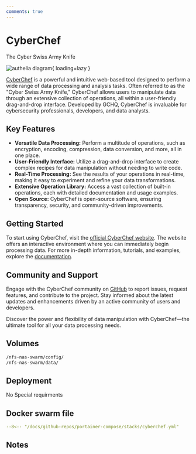 ```yaml
---
comments: true
---
```


# CyberChef

The Cyber Swiss Army Knife

![authelia diagram](/assets/diagrams/authelia.png){ loading=lazy }

[CyberChef](https://gchq.github.io/CyberChef/) is a powerful and intuitive web-based tool designed to perform a wide range of data processing and analysis tasks. Often referred to as the "Cyber Swiss Army Knife," CyberChef allows users to manipulate data through an extensive collection of operations, all within a user-friendly drag-and-drop interface. Developed by GCHQ, CyberChef is invaluable for cybersecurity professionals, developers, and data analysts.

## Key Features

- **Versatile Data Processing:** Perform a multitude of operations, such as encryption, encoding, compression, data conversion, and more, all in one place.
- **User-Friendly Interface:** Utilize a drag-and-drop interface to create complex recipes for data manipulation without needing to write code.
- **Real-Time Processing:** See the results of your operations in real-time, making it easy to experiment and refine your data transformations.
- **Extensive Operation Library:** Access a vast collection of built-in operations, each with detailed documentation and usage examples.
- **Open Source:** CyberChef is open-source software, ensuring transparency, security, and community-driven improvements.

## Getting Started

To start using CyberChef, visit the [official CyberChef website](https://gchq.github.io/CyberChef/). The website offers an interactive environment where you can immediately begin processing data. For more in-depth information, tutorials, and examples, explore the [documentation](https://gchq.github.io/CyberChef/#help).

## Community and Support

Engage with the CyberChef community on [GitHub](https://github.com/gchq/CyberChef) to report issues, request features, and contribute to the project. Stay informed about the latest updates and enhancements driven by an active community of users and developers.

Discover the power and flexibility of data manipulation with CyberChef—the ultimate tool for all your data processing needs.


## Volumes

```bash
/nfs-nas-swarm/config/
/nfs-nas-swarm/data/
```

## Deployment
No Special requirments

## Docker swarm file
``` yaml linenums="1" 
--8<-- "/docs/github-repos/portainer-compose/stacks/cyberchef.yml"
```

## Notes

